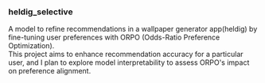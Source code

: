 ### heldig_selective

A model to refine recommendations in a wallpaper generator app(heldig) by fine-tuning user preferences with ORPO (Odds-Ratio Preference Optimization).  
This project aims to enhance recommendation accuracy for a particular user, and I plan to explore model interpretability to assess ORPO's impact on preference alignment.
